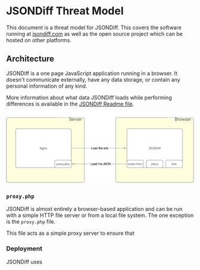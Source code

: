 # JSONDiff Threat Model

This document is a threat model for JSONDiff.  This covers the software running at [jsondiff.com](https://www.jsondiff.com/) as well as the open source project which can be hosted on other platforms.

## Architecture

JSONDiff is a one page JavaScript application running in a browser.  It doesn't communicate externally, have any data storage, or contain any personal information of any kind.

More information about what data JSONDiff loads while performing differences is available in the [JSONDiff Readme file](../#is-jsondiff-secure).

![JSONDiff architecture image](images/jsondiff_arch.png)

### `proxy.php`

JSONDiff is almost entirely a browser-based application and can be run with a simple HTTP file server or from a local file system.  The one exception is the `proxy.php` file.

This file acts as a simple proxy server to ensure that 

### Deployment

JSONDiff uses